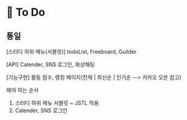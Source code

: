 # :balloon: To Do

## 통일

[스터디 하위 메뉴(서블릿)]
todoList, Freeboard, Guilder

[API]
Calender, SNS 로그인, 화상채팅

[기능구현]
활동 점수, 랭킹 페이지(전체 | 최신순 | 인기순  --> 카카오 오븐 참고)

해야 하는 순서
1. 스터디 하위 메뉴 서블릿 ~ JSTL 적용
2. Calender, SNS 로그인